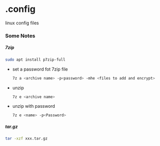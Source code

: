 # .config
linux config files

### Some Notes

##### 7zip
```bash
sudo apt install p7zip-full
```
- set a password fot 7zip file
  ```bash
  7z a <archive name> -p<password> -mhe <files to add and encrypt>
  ```
- unzip 
  ```bash
  7z e <archive name>
  ```
- unzip with password
  ```bash
  7z e <name> -p<Password>
  ```

##### tar.gz
```bash
tar -xzf xxx.tar.gz
```
